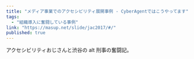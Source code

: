 ```yaml
---
title: "メディア事業でのアクセシビリティ展開事例 - CyberAgentではこうやってます"
tags:
  - "組織導入に奮闘している事例"
link: "https://masup.net/slide/jac2017/#/"
published: true
---
```


アクセシビリティおじさんと渋谷の alt 刑事の奮闘記。
